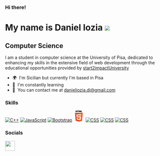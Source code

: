 ### Hi there!

<!--
**DanielIozia/DanielIozia** is a ✨ _special_ ✨ repository because its `README.md` (this file) appears on your GitHub profile.

Here are some ideas to get you started:

- 🔭 I’m currently working on ...
- 🌱 I’m currently learning ...
- 👯 I’m looking to collaborate on ...
- 🤔 I’m looking for help with ...
- 💬 Ask me about ...
- 📫 How to reach me: ...
- 😄 Pronouns: ...
- ⚡ Fun fact: ...
-->

My name is Daniel Iozia ![](https://user-images.githubusercontent.com/18350557/176309783-0785949b-9127-417c-8b55-ab5a4333674e.gif)
=====================================================================================================================================

Computer Science
------------------

I am a student in computer science at the University of Pisa, 
dedicated to enhancing my skills in the extensive field of web development through the educational 
opportunities provided by [start2impactUniversity](https://www.start2impact.it/)

* 🌍  I'm Sicilian but currently I'm based in Pisa
* 🧠  I'm constantly learning
* 📩  You can contact me at <a href="mailto:danieliozia.di@gmail.com">danieliozia.di@gmail.com</a>


### Skills
<p align="left">
<a href="https://docs.microsoft.com/en-us/cpp/?view=msvc-170" target="_blank" rel="noreferrer"><img src="https://assets-global.website-files.com/6047a9e35e5dc54ac86ddd90/63065002ce321b529d375e07_2e261bcd.png" width="36" height="36" alt="C++" /></a>
<a href="https://developer.mozilla.org/en-US/docs/Web/JavaScript" target="_blank" rel="noreferrer"><img src="https://raw.githubusercontent.com/danielcranney/readme-generator/main/public/icons/skills/javascript-colored.svg" width="36" height="36" alt="JavaScript" /></a>
<a href="https://getbootstrap.com/" target="_blank" rel="noreferrer"><img src="https://raw.githubusercontent.com/danielcranney/readme-generator/main/public/icons/skills/bootstrap-colored.svg" width="36" height="36" alt="Bootstrap" /></a>
<a href="#" target="_blank" rel="noreferrer"><img src="https://raw.githubusercontent.com/github/explore/80688e429a7d4ef2fca1e82350fe8e3517d3494d/topics/html/html.png?size=48" width="36" height="36" alt="HTML" /></a>
<a href="#" target="_blank" rel="noreferrer"><img src="https://upload.wikimedia.org/wikipedia/commons/3/3d/CSS.3.svg" width="36" height="36" alt="CSS" /></a>
<a href="#" target="_blank" rel="noreferrer"><img src="https://upload.wikimedia.org/wikipedia/commons/f/f7/Angular_gradient.png" width="36" height="36" alt="CSS" /></a>
<a href="#" target="_blank" rel="noreferrer"><img src="https://bgasparotto.com/wp-content/uploads/2017/12/spring-boot-logo.png" width="36" height="36" alt="CSS" /></a>
</p>


### Socials
<p align="left"> <a href="https://www.instagram.com/daniel.iozia?igsh=MTNhd2p2Mmh0MDR4cw%3D%3D&utm_source=qr" target="_blank" rel="noreferrer">
<img src="https://raw.githubusercontent.com/danielcranney/readme-generator/main/public/icons/socials/instagram.svg" width="32" height="32" /></a></p>
